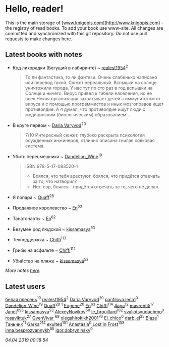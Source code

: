 # Hello, reader!
This is the main storage of [www.knigopis.com](http://www.knigopis.com) - the registry of read books.
To add your book use www-site. All changes are committed and synchronized with this git repository.
Do not use pull requests to make changes here.


## Latest books with notes
* Код лихорадки (Бегущий в лабиринте) ~ [realest1954](users/439/439398-vkontakte)<sup>2</sup>
    > То ли фантастика, то ли фэнтези. Очень слабенько написано или перевод такой. Сюжет нереальный. Вспышки на солнце уничтожили города. У нас тут по сто раз в год вспышки на Солнце и ничего. Вирус привел к гибели населения, но не всех.Некая организация захватывает детей с иммунитетом от вируса и с помощью программистов и иных мозгоправов ищет противоядие. А я думал, что противоядие ищут люди с медицинским (биологическим) образованием...

* В круге первом ~ [Daria Varyvod](users/829/829893410524253-facebook)<sup>20</sup>
    > 7/10 Интересный сюжет, глубоко раскрыта психология осужденных инжинеров, отлично описана гнилая совковая система.

* Убить пересмешника ~ [Dandelion_Wine](users/586/58602788-vkontakte)<sup>19</sup>
    > ISBN 978-5-17-083520-1
    > - Боялся, что тебя арестуют, боялся, что придётся отвечать за то, что натворил?
    > - Нет, сэр, боялся - придётся отвечать за то, чего не делал.

* Я попара ~ [Quaff](users/122/12267158-vkontakte)<sup>28</sup>

* Продажное королевство ~ [En](users/333/333646551-vkontakte)<sup>63</sup>

* Танатонавты ~ [En](users/333/333646551-vkontakte)<sup>62</sup>

* Безумен род людской ~ [kissamasya](users/684/68439978-vkontakte)<sup>53</sup>

* Техподдержка ~ [Chiffi](users/105/105831994080785626680-google)<sup>113</sup>

* Грибы на асфальте ~ [Chiffi](users/105/105831994080785626680-google)<sup>112</sup>

* Убийство на пляже ~ [kissamasya](users/684/68439978-vkontakte)<sup>52</sup>


_More notes [here](latest_books_with_notes.md)._


## Latest users
[белая плесень](users/104/104448632954411726505-google)<sup>19</sup> 
[realest1954](users/439/439398-vkontakte)<sup>2</sup> 
[Daria Varyvod](users/829/829893410524253-facebook)<sup>20</sup> 
[panfilova.lena1](users/428/428829792-yandex)<sup>0</sup> 
[Dandelion_Wine](users/586/58602788-vkontakte)<sup>19</sup> 
[Quaff](users/122/12267158-vkontakte)<sup>28</sup> 
[](users/135/135346607-vkontakte)<sup>1</sup> 
[Eugene](users/695/695244810674916-facebook)<sup>20</sup> 
[En](users/333/333646551-vkontakte)<sup>63</sup> 
[Chiffi](users/105/105831994080785626680-google)<sup>114</sup> 
[4apa](users/117/117392596378069249667-google)<sup>12</sup> 
[mavrentik](users/200/200666735-vkontakte)<sup>17</sup> 
[Janet](users/108/108113656204404967440-google)<sup>695</sup> 
[kissamasya](users/684/68439978-vkontakte)<sup>53</sup> 
[AlexeyNovikov](users/170/170278332-vkontakte)<sup>60</sup> 
[le_brouillard](users/133/13330781-vkontakte)<sup>102</sup> 
[svaliotsyudachmo](users/313/313258874-vkontakte)<sup>0</sup> 
[rosaviktuk](users/313/31359243-vkontakte)<sup>27</sup> 
[GvenVivar ](users/158/158266434925901-facebook)<sup>69</sup> 
[olegshirokikh2001](users/445/445474364-vkontakte)<sup>70</sup> 
[El_chico](users/103/103517499148226684110-google)<sup>0</sup> 
[darb_el](users/184/184135339-vkontakte)<sup>25</sup> 
[Blaze](users/405/405143526966995-facebook)<sup>1</sup> 
[Таньчик](users/209/2096581563762610-facebook)<sup>11</sup> 
[Garka](users/115/115753719718250012620-google)<sup>214</sup> 
[exulted](users/100/100599204551896265722-google)<sup>101</sup> 
[Anastasia](users/197/197404441-vkontakte)<sup>0</sup> 
[Lost in Frost](users/103/103293621948650602575-google)<sup>133</sup> 
[inna.besprozvannykh](users/733/73323849-yandex)<sup>55</sup> 
[igor.dobryninsky](users/185/185991558-yandex)<sup>0</sup> 


_04.04.2019 00:18:54_

